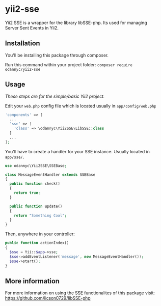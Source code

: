 # yii2-sse
Yii2 SSE is a wrapper for the library libSSE-php. Its used for managing Server Sent Events in Yii2.

## Installation
You'll be installing this package through composer.

Run this command within your project folder: `composer require odannyc/yii2-sse`

## Usage
*These steps are for the simple/basic Yii2 project.*

Edit your `web.php` config file which is located usually in `app/config/web.php`

``` php
'components' => [
  ...
  'sse' => [
    'class' => \odannyc\Yii2SSE\LibSSE::class
  ]
  ...
];
```

You'll have to create a handler for your SSE instance. Usually located in `app/sse/`.
```php
use odannyc\Yii2SSE\SSEBase;

class MessageEventHandler extends SSEBase
{
  public function check()
  {
    return true;
  }

  public function update()
  {
    return "Something Cool";
  }
}
```

Then, anywhere in your controller:

``` php
public function actionIndex()
{
  $sse = Yii::$app->sse;
  $sse->addEventListener('message', new MessageEventHandler());
  $sse->start();
}
```

## More information
For more information on using the SSE functionalites of this package visit:
https://github.com/licson0729/libSSE-php

